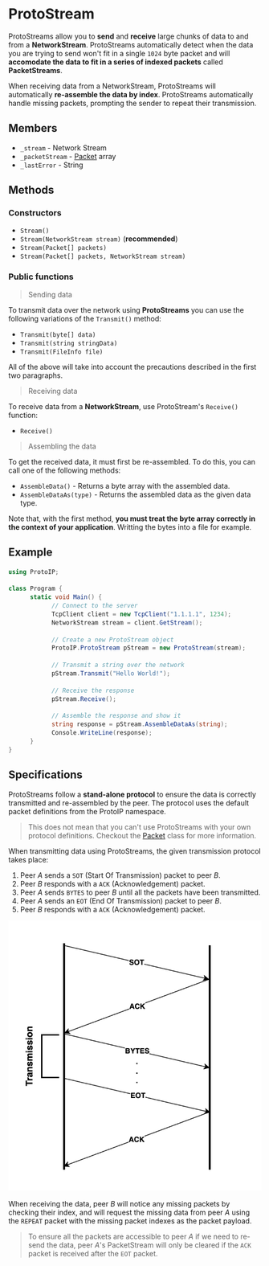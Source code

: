 # ProtoStream

ProtoStreams allow you to **send** and **receive** large chunks of data to and from a **NetworkStream**. ProtoStreams automatically detect when the data you are trying to send won't fit in a single `1024` byte packet and will **accomodate the data to fit in a series of indexed packets** called **PacketStreams**.

When receiving data from a NetworkStream, ProtoStreams will automatically **re-assemble the data by index**. ProtoStreams automatically handle missing packets, prompting the sender to repeat their transmission.

## Members

- `_stream` - Network Stream
- `_packetStream` - [Packet](Packet.md) array
- `_lastError` - String

## Methods

### Constructors

- `Stream()`
- `Stream(NetworkStream stream)` (**recommended**)
- `Stream(Packet[] packets)`
- `Stream(Packet[] packets, NetworkStream stream)`

### Public functions

> Sending data

To transmit data over the network using **ProtoStreams** you can use the following variations of the `Transmit()` method:

- `Transmit(byte[] data)`
- `Transmit(string stringData)`
- `Transmit(FileInfo file)`

All of the above will take into account the precautions described in the first two paragraphs.

> Receiving data

To receive data from a **NetworkStream**, use ProtoStream's `Receive()` function:

- `Receive()`

> Assembling the data

To get the received data, it must first be re-assembled. To do this, you can call one of the following methods:

- `AssembleData()` - Returns a byte array with the assembled data.
- `AssembleDataAs(type)` - Returns the assembled data as the given data type.

Note that, with the first method, **you must treat the byte array correctly in the context of your application**. Writting the bytes into a file for example.

## Example

```csharp
using ProtoIP;

class Program {
      static void Main() {
            // Connect to the server
            TcpClient client = new TcpClient("1.1.1.1", 1234);
            NetworkStream stream = client.GetStream();

            // Create a new ProtoStream object
            ProtoIP.ProtoStream pStream = new ProtoStream(stream);

            // Transmit a string over the network
            pStream.Transmit("Hello World!");

            // Receive the response
            pStream.Receive();

            // Assemble the response and show it
            string response = pStream.AssembleDataAs(string);
            Console.WriteLine(response);
      }
}
```

## Specifications

ProtoStreams follow a **stand-alone protocol** to ensure the data is correctly transmitted and re-assembled by the peer. The protocol uses the default packet definitions from the ProtoIP namespace.

> This does not mean that you can't use ProtoStreams with your own protocol definitions. Checkout the [Packet](Packet.md) class for more information.

When transmitting data using ProtoStreams, the given transmission protocol takes place:

1. Peer *A* sends a `SOT` (Start Of Transmission) packet to peer *B*.
2. Peer *B* responds with a `ACK` (Acknowledgement) packet.
3. Peer *A* sends `BYTES` to peer *B* until all the packets have been transmitted.
4. Peer *A* sends an `EOT` (End Of Transmission) packet to peer *B*.
5. Peer *B* responds with a `ACK` (Acknowledgement) packet.

![specifications](img/protoStream.png)

When receiving the data, peer *B* will notice any missing packets by checking their index, and will request the missing data from peer *A* using the `REPEAT` packet with the missing packet indexes as the packet payload.

> To ensure all the packets are accessible to peer *A* if we need to re-send the data, peer *A*'s PacketStream will only be cleared if the `ACK` packet is received after the `EOT` packet.